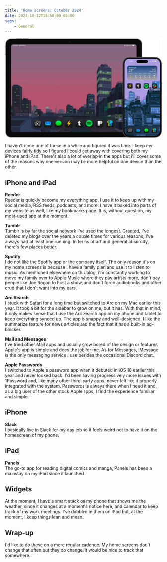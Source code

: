 ```yaml
---
title: 'Home screens: October 2024'
date: 2024-10-12T15:58:00-05:00
tags:
    - General
---
```

![iPad and iPhone home screens](/public/uploads/homescreens.png)

I haven't done one of these in a while and figured it was time. I keep my devices fairly tidy so I figured I could get away with covering both my iPhone and iPad. There's also a lot of overlap in the apps but i'll cover some of the reasons why one version may be more helpful on one device than the other.

## **iPhone and iPad**

**Reeder**<br>Reeder is quickly become my everything app. I use it to keep up with my social media, RSS feeds, podcasts, and more. I have it baked into parts of my website as well, like my bookmarks page. It is, without question, my most-used app at the moment.

**Tumblr**<br>Tumblr is by far the social network I've used the longest. Granted, I've deleted my blogs over the years a couple times for various reasons, I've always had at least one running. In terms of art and general absurdity, there's few places better.

**Spotify**<br>I do not like the Spotify app or the company itself. The only reason it's on my home screens is because I have a family plan and use it to listen to music. As mentioned elsewhere on this blog, i'm constantly working to move my family over to Apple Music where they pay artists more, don't pay people like Joe Rogan to host a show, and don't force audiobooks and other crud that I don't want into my ears.

**Arc Search**<br>I stuck with Safari for a long time but switched to Arc on my Mac earlier this year. It took a bit for the sidebar to grow on me, but it has. With that in mind, it only makes sense that I use the Arc Search app on my phone and tablet to keep everything synced up. The app is snappy and well-designed. I like the summarize feature for news articles and the fact that it has a built-in ad-blocker.

**Mail and Messages**<br>I've tried other Mail apps and usually grow bored of the design or features. Apple's app is simple and does the job for me. As for Messages, iMessage is the only messaging service I use besides the occasional Discord chat.

**Apple Passwords**<br>I switched to Apple's password app when it debuted in iOS 18 earlier this year and never looked back. I'd been having progressively more issues with 1Password and, like many other third-party apps, never felt like it properly integrated with the system. Passwords is always there when I need it and, as a big user of the other stock Apple apps, I find the experience familiar and simple.

## iPhone

**Slack**<br>I basically live in Slack for my day job so it feels weird not to have it on the homescreen of my phone.

## iPad

**Panels**<br>The go-to app for reading digital comics and manga, Panels has been a mainstay on my iPad since it launched.

## Widgets

At the moment, I have a smart stack on my phone that shows me the weather, since it changes at a moment's notice here, and calendar to keep track of my work meetings. I've dabbled in them on iPad but, at the moment, I keep things lean and mean.

## Wrap-up

I'd like to do these on a more regular cadence. My home screens don't change that often but they do change. It would be nice to track that somewhere.